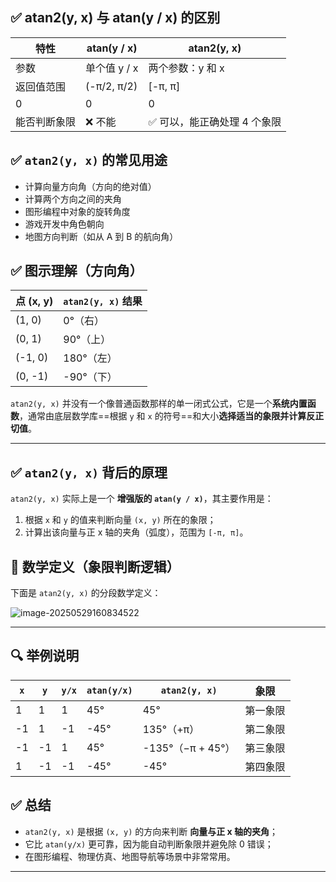 ## ✅ atan2(y, x) 与 atan(y / x) 的区别

| 特性          | atan(y / x)  | atan2(y, x)                 |
| ------------ | ------------ | --------------------------- |
| 参数          | 单个值 y / x | 两个参数：y 和 x            |
| 返回值范围     | (-π/2, π/2)  | [-π, π]                     |
| 0            | 0            | 0                           |
| 能否判断象限   | ❌ 不能       | ✅ 可以，能正确处理 4 个象限 |



## ✅ `atan2(y, x)` 的常见用途

- 计算向量方向角（方向的绝对值）
- 计算两个方向之间的夹角
- 图形编程中对象的旋转角度
- 游戏开发中角色朝向
- 地图方向判断（如从 A 到 B 的航向角）



## ✅ 图示理解（方向角）

| 点 (x, y) | `atan2(y, x)` 结果 |
| --------- | ------------------ |
| (1, 0)    | 0°（右）           |
| (0, 1)    | 90°（上）          |
| (-1, 0)   | 180°（左）         |
| (0, -1)   | -90°（下）         |



`atan2(y, x)` 并没有一个像普通函数那样的单一闭式公式，它是一个**系统内置函数**，通常由底层数学库==根据 `y` 和 `x` 的符号==和大小**选择适当的象限并计算反正切值**。

------



## ✅ `atan2(y, x)` 背后的原理

`atan2(y, x)` 实际上是一个 **增强版的 `atan(y / x)`**，其主要作用是：

1. 根据 `x` 和 `y` 的值来判断向量 `(x, y)` 所在的象限；
2. 计算出该向量与正 x 轴的夹角（弧度），范围为 `[-π, π]`。



## 📐 数学定义（象限判断逻辑）

下面是 `atan2(y, x)` 的分段数学定义：

![image-20250529160834522](/home/user/me/ElegantTest/test_math/atan_atan2/image/image-20250529160834522.png)



------

## 🔍 举例说明

| `x`  | `y`  | `y/x` | `atan(y/x)` | `atan2(y, x)`     | 象限     |
| ---- | ---- | ----- | ----------- | ----------------- | -------- |
| 1    | 1    | 1     | 45°         | 45°               | 第一象限 |
| -1   | 1    | -1    | -45°        | 135°（+π）        | 第二象限 |
| -1   | -1   | 1     | 45°         | -135°（−π + 45°） | 第三象限 |
| 1    | -1   | -1    | -45°        | -45°              | 第四象限 |



## ✅ 总结

- `atan2(y, x)` 是根据 `(x, y)` 的方向来判断 **向量与正 x 轴的夹角**；
- 它比 `atan(y/x)` 更可靠，因为能自动判断象限并避免除 0 错误；
- 在图形编程、物理仿真、地图导航等场景中非常常用。

------
